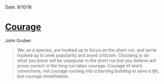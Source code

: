 Date: 9/10/16

# [Courage](http://daringfireball.net/2016/09/courage "Daring Fireball: ‘Courage’")

John Gruber:

> We, as a species, are hooked up to focus on the short run, and we’re hooked up to seek popularity and avoid criticism. Choosing to do what you *know* will be unpopular in the short run but you *believe* will prove correct in the long run takes courage. Courage of one’s convictions, not courage *running into a burning building to save a life*, but courage nonetheless.
